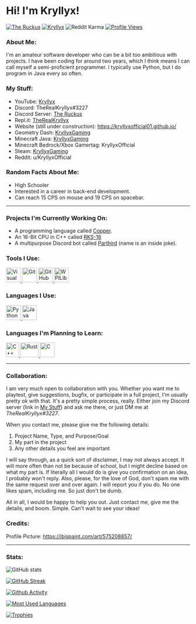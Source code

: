 # Hi! I'm Kryllyx!

[![The Ruckus](https://dcbadge.vercel.app/api/server/MDTF5eGUAC?style=flat&)](https://discord.gg/MDTF5eGUAC) [![Kryllyx](https://img.shields.io/youtube/channel/subscribers/UCCvt5Su0rBOPYp17EptU5Sg?style=flat&label=Subscribers&color=FF0000&logo=YouTube)](https://m.youtube.com/channel/UCCvt5Su0rBOPYp17EptU5Sg) ![Reddit Karma](https://img.shields.io/reddit/user-karma/combined/kryllyxofficial?color=FF4500&logo=Reddit&logoColor=FFFFFF) [![Profile Views](https://komarev.com/ghpvc/?username=kryllyxoffical01&style=flat&color=blue&label=Profile%20Views)](https://github.com/kryllyxofficial01)

### About Me:
I'm an amateur software developer who can be a bit too ambitious with projects. I have been coding for around two years, which I think means I can call myself a semi-proficient programmer. I typically use Python, but I do program in Java every so often.

<h3 id="my-stuff">My Stuff:</h3>

- YouTube: [Kryllyx](https://www.youtube.com/channel/UCCvt5Su0rBOPYp17EptU5Sg/)
- Discord: TheRealKryllyx#3227
- Discord Server: [The Ruckus](https://discord.gg/MDTF5eGUAC)
- Repl.it: [TheRealKryllyx](https://replit.com/@therealkryllyx)
- Website (still under construction): https://kryllyxofficial01.github.io/
- Geometry Dash: [KryllyxGaming](https://gdbrowser.com/u/kryllyxgaming)
- Minecraft Java: [KryllyxGaming](https://namemc.com/profile/KryllyxGaming.1)
- Minecraft Bedrock/Xbox Gamertag: KryllyxOfficial
- Steam: [KryllyxGaming](https://steamcommunity.com/id/KryllyxGaming/)
- Reddit: u/KryllyxOfficial

### Random Facts About Me:
- High Schooler
- Interested in a career in back-end development.
- Can reach 15 CPS on mouse and 19 CPS on spacebar.

---

### Projects I'm Currently Working On:
- A programming language called [Copper](https://github.com/copper-lang/copper).
- An 16-Bit CPU in C++ called [RKS-16](https://github.com/kryllyxofficial01/RKS-16)
- A multipurpose Discord bot called [Parthird](https://github.com/kryllyxofficial01/parthird) (name is an inside joke).

### Tools I Use:
<p align="left">
<a href="https://code.visualstudio.com/">
  <img src="https://cdn.jsdelivr.net/gh/devicons/devicon/icons/vscode/vscode-original.svg" height="40" width="40" alt="Visual Studio Code">
</a>
<a href="https://git-scm.com/?scrlybrkr=2a887914">
  <img src="https://cdn.jsdelivr.net/gh/devicons/devicon/icons/git/git-plain.svg" height="40" width="40" alt="Git">
</a>
<a href="https://docs.github.com/en/codespaces">
  <img src="https://user-images.githubusercontent.com/97801783/185406328-19ee4420-f497-4fd6-b214-e82c7ffe4fee.png" height="40" width="40" alt="GitHub Codespaces">
</a>
<a href="https://wpilib.org/">
  <img src="https://user-images.githubusercontent.com/97801783/185406854-6c7efe05-8cfa-431b-9653-b1448681850c.png" height="40" width="40" alt="WPILib">
</a>

### Languages I Use:
<p align="left">
<a href="https://www.python.org/">
  <img src="https://cdn.jsdelivr.net/gh/devicons/devicon/icons/python/python-original.svg" height="40" width="40" alt="Python">
</a>
<a href="https://www.java.com/en/">
  <img src="https://cdn.jsdelivr.net/gh/devicons/devicon/icons/java/java-original.svg" height="40" width="40" alt="Java">
</a>

### Languages I'm Planning to Learn:
<p align="left">
<a href="https://www.java.com/en/">
  <img src="https://user-images.githubusercontent.com/42747200/46140125-da084900-c26d-11e8-8ea7-c45ae6306309.png" height="40" width="35" alt="C++">
</a>

<a href="https://www.rust-lang.org/">
  <img src="https://user-images.githubusercontent.com/97801783/182677907-a7fb7c71-f844-4e04-9b06-f380d5cc6a51.png" height="40" width="50" alt="Rust">
</a>
<a href="https://m.youtube.com/watch?v=dQw4w9WgXcQ">
  <img src="https://cdn.jsdelivr.net/gh/devicons/devicon/icons/c/c-original.svg" height="40" width="40" alt="C">
</a>

---

### Collaboration:
I am very much open to collaboration with you. Whether you want me to playtest, give suggestions, bugfix, or participate in a full project, I'm usually pretty ok with that. It's a pretty simple process, really. Either join my Discord server (link in [My Stuff](#my-stuff)) and ask me there, or just DM me at *TheRealKryllyx#3227*.

When you contact me, please  give me the following details:
1. Project Name, Type, and Purpose/Goal
2. My part in the project
3. Any other details you feel are important

I will say through, as a quick sort of disclaimer, I may not always accept. It will more often than not be because of school, but I might decline based on what my part is. If literally all I would do is give you confirmation on an idea, I probably won't reply. Also, please, for the love of God, don't spam me with the same request over and over again. I will report you if you do. No one likes spam, including me. So just don't be dumb.

All in all, I would be happy to help you out. Just contact me, give me the details, and boom. Simple. Can't wait to see your ideas!

### Credits:
Profile Picture: https://ibispaint.com/art/575208857/

---

### Stats:
![GitHub stats](https://github-readme-stats.vercel.app/api?username=kryllyxofficial01&show_icons=true&theme=react&custom_title=Github%20Stats)

[![GitHub Streak](https://streak-stats.demolab.com?user=kryllyxofficial01&theme=react)](https://git.io/streak-stats)

[![Github Activity](https://activity-graph.herokuapp.com/graph?username=kryllyxofficial01&theme=react-dark)](https://github.com/ashutosh00710/github-readme-activity-graph)

[![Most Used Languages](https://github-readme-stats.vercel.app/api/top-langs/?username=kryllyxofficial01&hide=Dockerfile,HTML&layout=compact&theme=react)](https://github.com/anuraghazra/github-readme-stats)

[![Trophies](https://github-profile-trophy.vercel.app/?username=kryllyxofficial01&theme=algolia&)](https://github.com/ryo-ma/github-profile-trophy)
